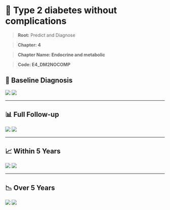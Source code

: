 # 🧬 Type 2 diabetes without complications
    
> **Root:** Predict and Diagnose

> **Chapter: 4**

> **Chapter Name: Endocrine and metabolic**

> **Code: E4_DM2NOCOMP**

## 🧪 Baseline Diagnosis

<img src="/Predict/Figures/Baseline/IMP/E4_DM2NOCOMP.png" />

<CsvTableIMP src="/Predict_Data/Baseline/IMP/IMP_E4_DM2NOCOMP.csv" label="🔍 View full results" />

<img src="/Predict/Figures/Baseline/ROC/E4_DM2NOCOMP.png" />

<CsvTableROC src="/Predict_Data/Baseline/EVA/E4_DM2NOCOMP.csv" label="🔍 View full results" />

---

## 📊 Full Follow-up

<img src="/Predict/Figures/ALL/IMP/E4_DM2NOCOMP.png" />

<CsvTableIMP src="/Predict_Data/ALL/IMP/IMP_E4_DM2NOCOMP.csv" label="🔍 View full results" />

<img src="/Predict/Figures/ALL/ROC/E4_DM2NOCOMP.png" />

<CsvTableROC src="/Predict_Data/ALL/EVA/E4_DM2NOCOMP.csv" label="🔍 View full results" />

---

## 📈 Within 5 Years

<img src="/Predict/Figures/FYears/IMP/E4_DM2NOCOMP.png" />

<CsvTableIMP src="/Predict_Data/FYears/IMP/IMP_E4_DM2NOCOMP.csv" label="🔍 View full results" />

<img src="/Predict/Figures/FYears/ROC/E4_DM2NOCOMP.png" />

<CsvTableROC src="/Predict_Data/FYears/EVA/E4_DM2NOCOMP.csv" label="🔍 View full results" />

---

## 📉 Over 5 Years

<img src="/Predict/Figures/OverFYears/IMP/E4_DM2NOCOMP.png" />

<CsvTableIMP src="/Predict_Data/OverFYears/IMP/IMP_E4_DM2NOCOMP.csv" label="🔍 View full results" />

<img src="/Predict/Figures/OverFYears/ROC/E4_DM2NOCOMP.png" />

<CsvTableROC src="/Predict_Data/OverFYears/EVA/E4_DM2NOCOMP.csv" label="🔍 View full results" />
